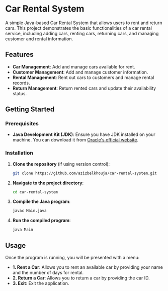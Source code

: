 # Car Rental System

A simple Java-based Car Rental System that allows users to rent and return cars. This project demonstrates the basic functionalities of a car rental service, including adding cars, renting cars, returning cars, and managing customer and rental information.

## Features

- **Car Management**: Add and manage cars available for rent.
- **Customer Management**: Add and manage customer information.
- **Rental Management**: Rent out cars to customers and manage rental records.
- **Return Management**: Return rented cars and update their availability status.

## Getting Started

### Prerequisites

- **Java Development Kit (JDK)**: Ensure you have JDK installed on your machine. You can download it from [Oracle's official website](https://www.oracle.com/java/technologies/javase-jdk11-downloads.html).

### Installation

1. **Clone the repository** (if using version control):

    ```bash
    git clone https://github.com/azizbelkhouja/car-rental-system.git
    ```

2. **Navigate to the project directory**:

    ```bash
    cd car-rental-system
    ```

3. **Compile the Java program**:

    ```bash
    javac Main.java
    ```

4. **Run the compiled program**:

    ```bash
    java Main
    ```

## Usage

Once the program is running, you will be presented with a menu:

- **1. Rent a Car**: Allows you to rent an available car by providing your name and the number of days for rental.
- **2. Return a Car**: Allows you to return a car by providing the car ID.
- **3. Exit**: Exit the application.

 
